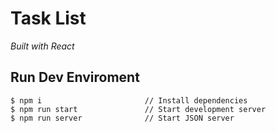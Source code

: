 # Task List

_Built with React_

## Run Dev Enviroment

```console
$ npm i                       // Install dependencies
$ npm run start               // Start development server
$ npm run server              // Start JSON server
```
